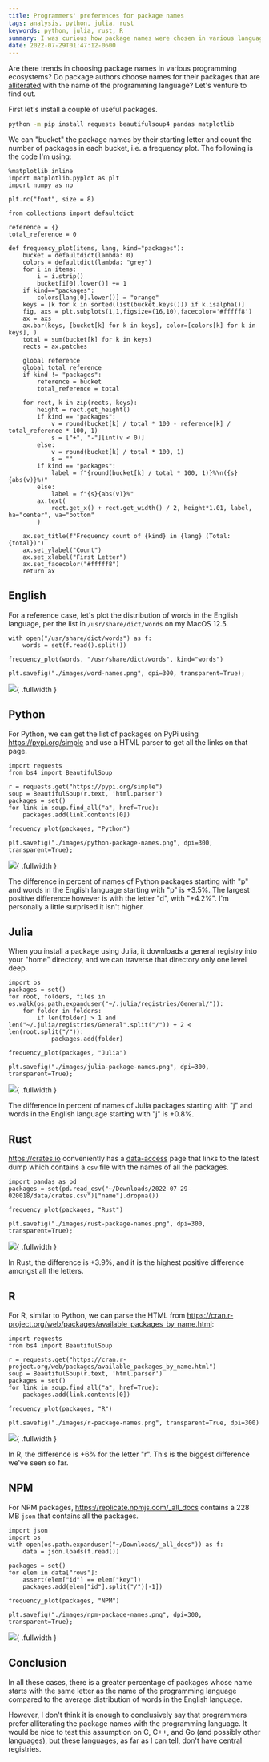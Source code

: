 ```yaml
---
title: Programmers' preferences for package names
tags: analysis, python, julia, rust
keywords: python, julia, rust, R
summary: I was curious how package names were chosen in various language ecosystems.
date: 2022-07-29T01:47:12-0600
---
```


Are there trends in choosing package names in various programming ecosystems?
Do package authors choose names for their packages that are [alliterated](https://en.wikipedia.org/wiki/Alliteration) with the name of the programming language?
Let's venture to find out.

First let's install a couple of useful packages.

```bash
python -m pip install requests beautifulsoup4 pandas matplotlib
```

We can "bucket" the package names by their starting letter and count the number of packages in each bucket, i.e. a frequency plot.
The following is the code I'm using:

```{.python .collapse}
%matplotlib inline
import matplotlib.pyplot as plt
import numpy as np

plt.rc("font", size = 8)

from collections import defaultdict

reference = {}
total_reference = 0

def frequency_plot(items, lang, kind="packages"):
    bucket = defaultdict(lambda: 0)
    colors = defaultdict(lambda: "grey")
    for i in items:
        i = i.strip()
        bucket[i[0].lower()] += 1
    if kind=="packages":
        colors[lang[0].lower()] = "orange"
    keys = [k for k in sorted(list(bucket.keys())) if k.isalpha()]
    fig, axs = plt.subplots(1,1,figsize=(16,10),facecolor='#fffff8')
    ax = axs
    ax.bar(keys, [bucket[k] for k in keys], color=[colors[k] for k in keys], )
    total = sum(bucket[k] for k in keys)
    rects = ax.patches

    global reference
    global total_reference
    if kind != "packages":
        reference = bucket
        total_reference = total

    for rect, k in zip(rects, keys):
        height = rect.get_height()
        if kind == "packages":
            v = round(bucket[k] / total * 100 - reference[k] / total_reference * 100, 1)
            s = ["+", "-"][int(v < 0)]
        else:
            v = round(bucket[k] / total * 100, 1)
            s = ""
        if kind == "packages":
            label = f"{round(bucket[k] / total * 100, 1)}%\n({s}{abs(v)}%)"
        else:
            label = f"{s}{abs(v)}%"
        ax.text(
            rect.get_x() + rect.get_width() / 2, height*1.01, label, ha="center", va="bottom"
        )

    ax.set_title(f"Frequency count of {kind} in {lang} (Total: {total})")
    ax.set_ylabel("Count")
    ax.set_xlabel("First Letter")
    ax.set_facecolor("#fffff8")
    return ax
```

## English

For a reference case, let's plot the distribution of words in the English language, per the list in `/usr/share/dict/words` on my MacOS 12.5.

```{.python .collapse}
with open("/usr/share/dict/words") as f:
    words = set(f.read().split())

frequency_plot(words, "/usr/share/dict/words", kind="words")
```

```{.python .hide}
plt.savefig("./images/word-names.png", dpi=300, transparent=True);
```

![](images/word-names.png){ .fullwidth }

## Python

For Python, we can get the list of packages on PyPi using <https://pypi.org/simple> and use a HTML parser to get all the links on that page.

```{.python .collapse}
import requests
from bs4 import BeautifulSoup

r = requests.get("https://pypi.org/simple")
soup = BeautifulSoup(r.text, 'html.parser')
packages = set()
for link in soup.find_all("a", href=True):
    packages.add(link.contents[0])

frequency_plot(packages, "Python")
```

```{.python .hide}
plt.savefig("./images/python-package-names.png", dpi=300, transparent=True);
```

![](images/python-package-names.png){ .fullwidth }

The difference in percent of names of Python packages starting with "p" and words in the English language starting with "p" is +3.5%.
The largest positive difference however is with the letter "d", with "+4.2%".
I'm personally a little surprised it isn't higher.

## Julia

When you install a package using Julia, it downloads a general registry into your "home" directory, and we can traverse that directory only one level deep.

```{.python .collapse}
import os
packages = set()
for root, folders, files in os.walk(os.path.expanduser("~/.julia/registries/General/")):
    for folder in folders:
        if len(folder) > 1 and len("~/.julia/registries/General".split("/")) + 2 < len(root.split("/")):
            packages.add(folder)

frequency_plot(packages, "Julia")
```

```{.python .hide}
plt.savefig("./images/julia-package-names.png", dpi=300, transparent=True);
```

![](images/julia-package-names.png){ .fullwidth }

The difference in percent of names of Julia packages starting with "j" and words in the English language starting with "j" is +0.8%.

## Rust

<https://crates.io> conveniently has a [data-access](https://crates.io/data-access) page that links to the latest dump which contains a `csv` file with the names of all the packages.

```{.python .collapse}
import pandas as pd
packages = set(pd.read_csv("~/Downloads/2022-07-29-020018/data/crates.csv")["name"].dropna())

frequency_plot(packages, "Rust")
```

```{.python .hide}
plt.savefig("./images/rust-package-names.png", dpi=300, transparent=True);
```

![](images/rust-package-names.png){ .fullwidth }

In Rust, the difference is +3.9%, and it is the highest positive difference amongst all the letters.

## R

For R, similar to Python, we can parse the HTML from <https://cran.r-project.org/web/packages/available_packages_by_name.html>:

```{.python .collapse}
import requests
from bs4 import BeautifulSoup

r = requests.get("https://cran.r-project.org/web/packages/available_packages_by_name.html")
soup = BeautifulSoup(r.text, 'html.parser')
packages = set()
for link in soup.find_all("a", href=True):
    packages.add(link.contents[0])

frequency_plot(packages, "R")
```

```{.python .hide}
plt.savefig("./images/r-package-names.png", transparent=True, dpi=300)
```

![](images/r-package-names.png){ .fullwidth }

In R, the difference is +6% for the letter "r". This is the biggest difference we've seen so far.

## NPM

For NPM packages, <https://replicate.npmjs.com/_all_docs> contains a 228 MB `json` that contains all the packages.

```{.python .collapse}
import json
import os
with open(os.path.expanduser("~/Downloads/_all_docs")) as f:
    data = json.loads(f.read())

packages = set()
for elem in data["rows"]:
    assert(elem["id"] == elem["key"])
    packages.add(elem["id"].split("/")[-1])

frequency_plot(packages, "NPM")
```

```{.python .hide}
plt.savefig("./images/npm-package-names.png", dpi=300, transparent=True);
```

![](images/npm-package-names.png){ .fullwidth }

## Conclusion

In all these cases, there is a greater percentage of packages whose name starts with the same letter as the name of the programming language compared to the average distribution of words in the English language.

However, I don't think it is enough to conclusively say that programmers prefer alliterating the package names with the programming language.
It would be nice to test this assumption on C, C++, and Go (and possibly other languages), but these languages, as far as I can tell, don't have central registries.
